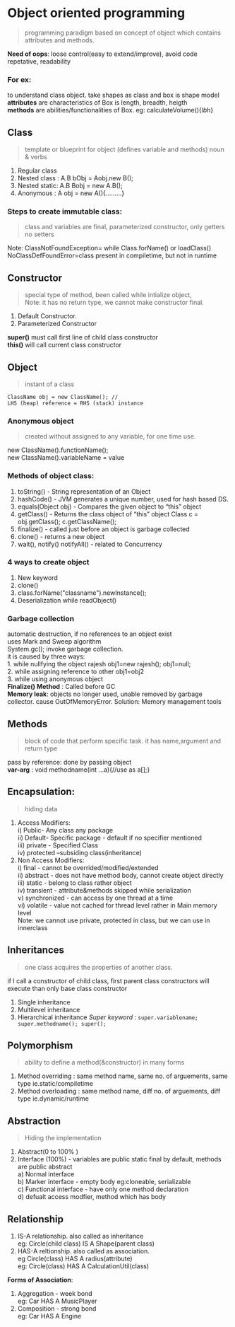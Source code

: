 # Object oriented programming  
> programming paradigm based on concept of object which contains attributes and methods.

**Need of oops**: loose control(easy to extend/improve), avoid code repetative, readability
### For ex: 
to understand class object. take shapes as class and box is shape model    
**attributes** are characteristics of Box is length, breadth, heigth  
**methods** are abilities/functionalities of Box. eg: calculateVolume(){l*b*h}  

## Class  
> template or blueprint for object (defines variable and methods) noun & verbs    

1. Regular class
1. Nested class : A.B bObj = Aobj.new B();  
2. Nested static: A.B Bobj = new A.B();  
3. Anonymous : A obj = new A(){.........}  

### Steps to create immutable class: 
> class and variables are final, parameterized constructor, only getters no setters  

Note: ClassNotFoundException=  while Class.forName() or loadClass()   
NoClassDefFoundError=class present in compiletime, but not in runtime    

## Constructor  
> special type of method, been called while intialize object,   
Note: it has no return type, we cannot make constructor final.  

1. Default Constructor. 
2. Parameterized Constructor  

**super()** must call first line of child class constructor  
**this()** will call current class constructor  

## Object  
> instant of a class

``` 
ClassName obj = new ClassName(); //
LHS (heap) reference = RHS (stack) instance

```
### Anonymous object 
> created without assigned to any variable, for one time use.  

new ClassName().functionName();  
new ClassName().variableName = value  

### Methods of object class:  
1. toString()  - String representation of an Object 
2. hashCode() - JVM generates a unique number, used for hash based DS. 
3. equals(Object obj) - Compares the given object to “this” object 
4. getClass() - Returns the class object of “this” object 
	Class c = obj.getClass(); c.getClassName();
5. finalize() -  called just before an object is garbage collected
6. clone() - returns a new object
7. wait(), notify() notifyAll()  - related to Concurrency 

### 4 ways to create object  
1. New keyword
2. clone()   
3. class.forName("classname").newInstance();
4. Deserialization while readObject()
	
### Garbage collection  
automatic destruction, if no references to an object exist  
uses Mark and Sweep algorithm    
System.gc(); invoke garbage collection.  
it is caused by three ways:    
	1. while nullfying the object     rajesh obj1=new rajesh();    obj1=null;  
	2. while assigning reference to other         obj1=obj2  
	3. while using anonymous object  
**Finalize() Method** : Called before GC  
**Memory leak**:  objects no longer used, unable removed by garbage collector. cause OutOfMemoryError. Solution: Memory management tools   

## Methods  
> block of code that perform specific task.
> it has name,argument and return type

pass by reference: done by passing object  
**var-arg** :  void methodname(int ...a){//use as a[];}  

## Encapsulation:   
> hiding data

1. Access Modifiers:  
	i) Public- Any class any package  
	ii) Default- Specific package - default if no specifier mentioned  
	iii) private - Specified Class  
	iv) protected –subsiding class(inheritance)  
2. Non Access Modifiers:  
	i) final - cannot be overrided/modified/extended  
	ii) abstract - does not have method body, cannot create object directly    
	iii) static - belong to class rather object   
	iv) transient - attribute&methods skipped while serialization  
	v) synchronized - can access by one thread at a time  
	vi) volatile - value not cached for thread level rather in Main memory level   
Note: we cannot use private, protected in class, but we can use in innerclass 

## Inheritances  
> one class acquires the properties of another class.  

if I call a constructor of child class, first parent class constructors will execute than only base class constructor
1. Single inheritance
2. Multilevel inheritance
3. Hierarchical inheritance
*Super keyword* :  ```super.variablename; super.methodname(); super();```

## Polymorphism  
> ability to define a method(&constructor) in many forms     

1. Method overriding : same method name, same no. of arguements, same type ie.static/compiletime  
2. Method overloading : same method name, diff no. of arguements, diff type ie.dynamic/runtime  

## Abstraction  
> Hiding the implementation  

1. Abstract(0 to 100% ) 
2. Interface (100%) - variables are public static final by default, methods are public abstract  
	a) Normal interface  
	b) Marker interface - empty body eg:cloneable, serializable  
	c) Functional interface - have only one method declaration  
	d) defualt access modfier, method which has body	  


## Relationship
1. IS-A relationship. also called as inheritance    
eg: Circle(child class) IS A Shape(parent class)    
2. HAS-A reltionship. also called as association.    
eg  Circle(class) HAS A radius(attribute)  
eg: Circle(class) HAS A CalculationUtil(class)  

**Forms of Association**:  
1. Aggregation  - week bond  
eg: Car HAS A MusicPlayer  
2. Composition  - strong bond  
eg: Car HAS A Engine  

